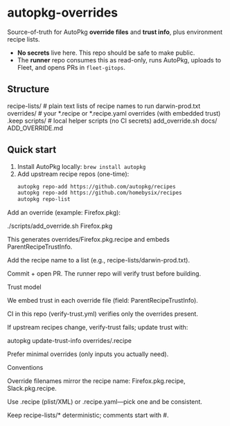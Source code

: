 # autopkg-overrides

Source-of-truth for AutoPkg **override files** and **trust info**, plus environment recipe lists.

- **No secrets** live here. This repo should be safe to make public.
- The **runner** repo consumes this as read-only, runs AutoPkg, uploads to Fleet, and opens PRs in `fleet-gitops`.

## Structure


recipe-lists/ # plain text lists of recipe names to run
darwin-prod.txt
overrides/ # your *.recipe or *.recipe.yaml overrides (with embedded trust)
.keep
scripts/ # local helper scripts (no CI secrets)
add_override.sh
docs/
ADD_OVERRIDE.md


## Quick start
1. Install AutoPkg locally: `brew install autopkg`
2. Add upstream recipe repos (one-time):
   ```bash
   autopkg repo-add https://github.com/autopkg/recipes
   autopkg repo-add https://github.com/homebysix/recipes
   autopkg repo-list
   ```

Add an override (example: Firefox.pkg):

./scripts/add_override.sh Firefox.pkg


This generates overrides/Firefox.pkg.recipe and embeds ParentRecipeTrustInfo.

Add the recipe name to a list (e.g., recipe-lists/darwin-prod.txt).

Commit + open PR. The runner repo will verify trust before building.

Trust model

We embed trust in each override file (field: ParentRecipeTrustInfo).

CI in this repo (verify-trust.yml) verifies only the overrides present.

If upstream recipes change, verify-trust fails; update trust with:

autopkg update-trust-info overrides/<Name>.recipe


Prefer minimal overrides (only inputs you actually need).

Conventions

Override filenames mirror the recipe name: Firefox.pkg.recipe, Slack.pkg.recipe.

Use .recipe (plist/XML) or .recipe.yaml—pick one and be consistent.

Keep recipe-lists/* deterministic; comments start with #.
